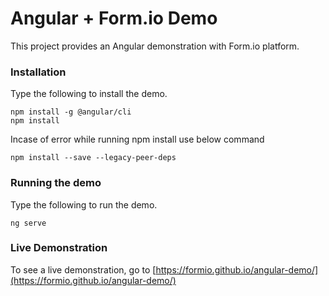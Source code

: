 # Angular + Form.io Demo

This project provides an Angular demonstration with Form.io platform.

### Installation
Type the following to install the demo.

```
npm install -g @angular/cli
npm install
```
Incase of error while running npm install use below command
```
npm install --save --legacy-peer-deps
```

### Running the demo
Type the following to run the demo.

```
ng serve
```

### Live Demonstration

To see a live demonstration, go to [https://formio.github.io/angular-demo/](https://formio.github.io/angular-demo/)

